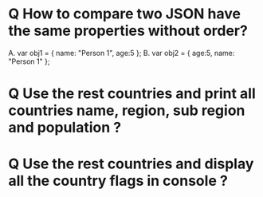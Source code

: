 # Q How to compare two JSON have the same properties without order?
A. var obj1 = { name: "Person 1", age:5 };
B. var obj2 = { age:5, name: "Person 1" };

# Q Use the  rest countries and print all countries name, region, sub region and population ?

# Q Use the rest countries and display all the country flags in console ?

